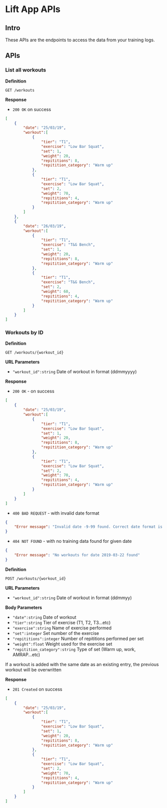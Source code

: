# Lift App APIs

## Intro

These APIs are the endpoints to access the data from your training logs.

## APIs

### List all workouts

**Definition**

`GET /workouts`

**Response**
- `200 OK` on success

```json
[
    {
        "date": "25/03/19",
        "workout":[
            {
                "tier": "T1",
                "exercise": "Low Bar Squat",
                "set": 1,
                "weight": 20,
                "repititions": 8,
                "repitition_category": "Warm up"
            },
            {
                "tier": "T1",
                "exercise": "Low Bar Squat",
                "set": 2,
                "weight": 70,
                "repititions": 4,
                "repitition_category": "Warm up"
            }
        ]
    },
    {
        "date": "26/03/19",
        "workout":[
            {
                "tier": "T1",
                "exercise": "T&G Bench",
                "set": 1,
                "weight": 20,
                "repititions": 8,
                "repitition_category": "Warm up"
            },
            {
                "tier": "T1",
                "exercise": "T&G Bench",
                "set": 2,
                "weight": 60,
                "repititions": 4,
                "repitition_category": "Warm up"
            }
        ]
    }
]
```
### Workouts by ID

**Definition**

`GET /workouts/{workout_id}`

**URL Parameters**

- `"workout_id":string` Date of workout in format (ddmmyyyy)

**Response**
- `200 OK` - on success

```json
[
    {
        "date": "25/03/19",
        "workout":[
            {
                "tier": "T1",
                "exercise": "Low Bar Squat",
                "set": 1,
                "weight": 20,
                "repititions": 8,
                "repitition_category": "Warm up"
            },
            {
                "tier": "T1",
                "exercise": "Low Bar Squat",
                "set": 2,
                "weight": 70,
                "repititions": 4,
                "repitition_category": "Warm up"
            }
        ]
    }
]
```
- `400 BAD REQUEST` - with invalid date format
```json
{
    "Error message": "Invalid date -9-99 found. Correct date format is DDMMYYY"
}
```
- `404 NOT FOUND` - with no training data found for given date
```json
{
    "Error message": "No workouts for date 2019-03-22 found"
}
```

**Definition**

`POST /workouts/{workout_id}`

**URL Parameters**

- `"workout_id":string` Date of workout in format (ddmmyy)

**Body Parameters**

- `"date":string` Date of workout
- `"tier":string` Tier of exercise (T1, T2, T3...etc)
- `"exercise":string` Name of exercise performed
- `"set":integer` Set number of the exercise
- `"repititions":integer` Number of repititions performed per set
- `"weight":float` Weight used for the exercise set
- `"repitition_category":string` Type of set (Warm up, work, AMRAP...etc)

If a workout is added with the same date as an existing entry, the previous workout will be overwritten

**Response**
- `201 Created` on success

```json
[
    {
        "date": "25/03/19",
        "workout":[
            {
                "tier": "T1",
                "exercise": "Low Bar Squat",
                "set": 1,
                "weight": 20,
                "repititions": 8,
                "repitition_category": "Warm up"
            },
            {
                "tier": "T1",
                "exercise": "Low Bar Squat",
                "set": 2,
                "weight": 70,
                "repititions": 4,
                "repitition_category": "Warm up"
            }
        ]
    }
]
```
